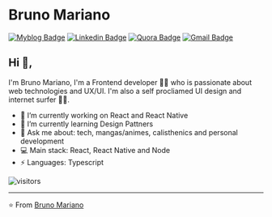 # Bruno Mariano
[![Myblog Badge](https://img.shields.io/badge/-myblog-0d4fde?style=flat-square&logo=Opsgenie&logoColor=white&link)](https://brunomariano.me/)
[![Linkedin Badge](https://img.shields.io/badge/-brunomariano-blue?style=flat-square&logo=Linkedin&logoColor=white&link=https://www.linkedin.com/in/dev-bruno-mariano/)](https://www.linkedin.com/in/dev-bruno-mariano/)
[![Quora Badge](https://img.shields.io/badge/-brunomariano-cc0000?style=flat-square&logo=Quora&logoColor=white&link)](https://www.quora.com/profile/Bruno-Mariano-1-1)
[![Gmail Badge](https://img.shields.io/badge/-bsignx@gmail.com-c14438?style=flat-square&logo=Gmail&logoColor=white&link=mailto:bsignx@gmail.com)](mailto:bsignx@gmail.com)


## Hi 👋, 
I'm Bruno Mariano, I'm a Frontend developer 👨‍💻 who is passionate about web technologies and UX/UI. I'm also a self procliamed UI design and internet surfer 
🏄‍♂️. 

- 🔭 I’m currently working on React and React Native
- 🌱 I’m currently learning Design Pattners
- 💬 Ask me about: tech, mangas/animes, calisthenics and personal development
- :computer: Main stack: React, React Native and Node
-  ⚡ Languages: Typescript


![visitors](https://visitor-badge.glitch.me/badge?page_id=SulthanNK.SulthanNK) 

---
⭐️ From [Bruno Mariano](https://github.com/bsignx) 
